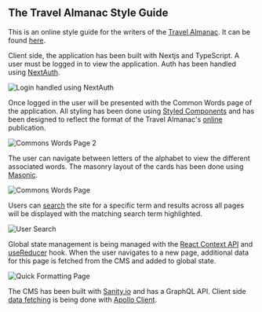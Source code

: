 ## The Travel Almanac Style Guide

This is an online style guide for the writers of the [Travel Almanac](https://www.travel-almanac.com/). It can be found [here](https://travel-almanac-style-guide.vercel.app/).

Client side, the application has been built with Nextjs and TypeScript. A user must be logged in to view the application. Auth has been handled using [NextAuth](https://github.com/nextauthjs/next-auth).

![Login handled using NextAuth](https://res.cloudinary.com/dtirfwiy8/image/upload/v1644507667/the-ta/login_yfzoj4.png)

Once logged in the user will be presented with the Common Words page of the application. All styling has been done using [Styled Components](https://github.com/styled-components/styled-components) and has been designed to reflect the format of the Travel Almanac's [online](https://www.travel-almanac.com/) publication.

![Commons Words Page 2](https://res.cloudinary.com/dtirfwiy8/image/upload/v1644507668/the-ta/words2_d7rvvy.png)

The user can navigate between letters of the alphabet to view the different associated words. The masonry layout of the cards has been done using [Masonic](https://github.com/jaredLunde/masonic).

![Commons Words Page](https://res.cloudinary.com/dtirfwiy8/image/upload/v1644507668/the-ta/words_ht3lv0.png)

Users can [search](https://github.com/alistairjoelquinn/travel-almanac-style-guide/blob/main/client/src/components/SearchResults.tsx) the site for a specific term and results across all pages will be displayed with the matching search term highlighted.

![User Search](https://res.cloudinary.com/dtirfwiy8/image/upload/v1644507667/the-ta/search_tagbfp.png)

Global state management is being managed with the [React Context API](https://github.com/alistairjoelquinn/travel-almanac-style-guide/blob/main/client/src/components/context/context.tsx) and [useReducer](https://github.com/alistairjoelquinn/travel-almanac-style-guide/blob/main/client/src/components/context/reducer.ts) hook. When the user navigates to a new page, additional data for this page is fetched from the CMS and added to global state. 

![Quick Formatting Page](https://res.cloudinary.com/dtirfwiy8/image/upload/v1644507668/the-ta/format_sjffsd.png)

The CMS has been built with [Sanity.io](https://github.com/sanity-io/sanity) and has a GraphQL API. Client side [data fetching](https://github.com/alistairjoelquinn/travel-almanac-style-guide/blob/main/client/src/components/context/actions.ts) is being done with [Apollo Client](https://github.com/apollographql/apollo-client).